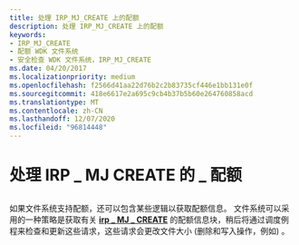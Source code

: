 ```yaml
---
title: 处理 IRP_MJ_CREATE 上的配额
description: 处理 IRP_MJ_CREATE 上的配额
keywords:
- IRP_MJ_CREATE
- 配额 WDK 文件系统
- 安全检查 WDK 文件系统，IRP_MJ_CREATE
ms.date: 04/20/2017
ms.localizationpriority: medium
ms.openlocfilehash: f2566d41aa22d76b2c2b83735cf446e1bb131e0f
ms.sourcegitcommit: 418e6617e2a695c9cb4b37b5b60e264760858acd
ms.translationtype: MT
ms.contentlocale: zh-CN
ms.lasthandoff: 12/07/2020
ms.locfileid: "96814448"
---
```

# <a name="handling-quotas-on-irp_mj_create"></a>处理 IRP \_ MJ CREATE 的 \_ 配额


## <span id="ddk_handling_quotas_on_irp_mj_create_if"></span><span id="DDK_HANDLING_QUOTAS_ON_IRP_MJ_CREATE_IF"></span>


如果文件系统支持配额，还可以包含某些逻辑以获取配额信息。 文件系统可以采用的一种策略是获取有关 [**irp \_ MJ \_ CREATE**](./irp-mj-create.md) 的配额信息块，稍后将通过调度例程来检查和更新这些请求，这些请求会更改文件大小 (删除和写入操作，例如) 。

 

